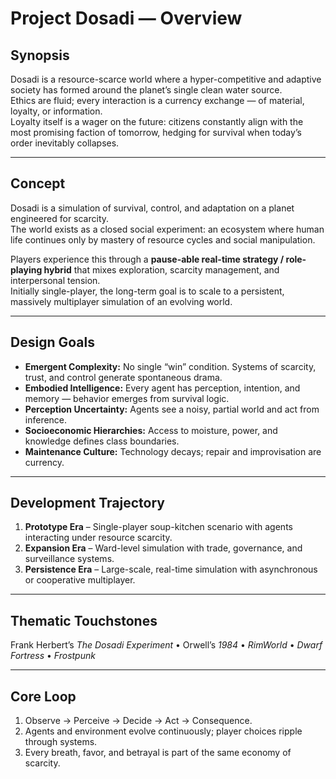 # Project Dosadi — Overview

## Synopsis
Dosadi is a resource-scarce world where a hyper-competitive and adaptive society has formed around the planet’s single clean water source.  
Ethics are fluid; every interaction is a currency exchange — of material, loyalty, or information.  
Loyalty itself is a wager on the future: citizens constantly align with the most promising faction of tomorrow, hedging for survival when today’s order inevitably collapses.

---

## Concept
Dosadi is a simulation of survival, control, and adaptation on a planet engineered for scarcity.  
The world exists as a closed social experiment: an ecosystem where human life continues only by mastery of resource cycles and social manipulation.  

Players experience this through a **pause-able real-time strategy / role-playing hybrid** that mixes exploration, scarcity management, and interpersonal tension.  
Initially single-player, the long-term goal is to scale to a persistent, massively multiplayer simulation of an evolving world.

---

## Design Goals
- **Emergent Complexity:** No single “win” condition. Systems of scarcity, trust, and control generate spontaneous drama.  
- **Embodied Intelligence:** Every agent has perception, intention, and memory — behavior emerges from survival logic.  
- **Perception Uncertainty:** Agents see a noisy, partial world and act from inference.  
- **Socioeconomic Hierarchies:** Access to moisture, power, and knowledge defines class boundaries.  
- **Maintenance Culture:** Technology decays; repair and improvisation are currency.

---

## Development Trajectory
1. **Prototype Era** – Single-player soup-kitchen scenario with agents interacting under resource scarcity.  
2. **Expansion Era** – Ward-level simulation with trade, governance, and surveillance systems.  
3. **Persistence Era** – Large-scale, real-time simulation with asynchronous or cooperative multiplayer.

---

## Thematic Touchstones
Frank Herbert’s *The Dosadi Experiment* • Orwell’s *1984* • *RimWorld* • *Dwarf Fortress* • *Frostpunk*

---

## Core Loop
1. Observe → Perceive → Decide → Act → Consequence.  
2. Agents and environment evolve continuously; player choices ripple through systems.  
3. Every breath, favor, and betrayal is part of the same economy of scarcity.
